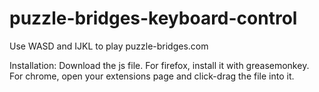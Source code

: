 # puzzle-bridges-keyboard-control
Use WASD and IJKL to play puzzle-bridges.com

Installation: Download the js file. For firefox, install it with greasemonkey. For chrome, open your extensions page and click-drag the file into it.
